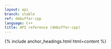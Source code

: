 ```yaml
---
layout: api
branch: stable
ref: dmbuffer-cpp
language: C++
title: API reference (dmbuffer-cpp)
---
```

{% include anchor_headings.html html=content %}